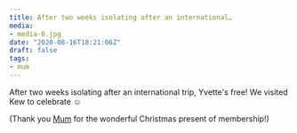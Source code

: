 ```yaml
---
title: After two weeks isolating after an international…
media:
- media-0.jpg
date: "2020-08-16T18:21:06Z"
draft: false
tags:
- mum
---
```

After two weeks isolating after an international trip, Yvette's free\! We visited Kew to celebrate ☺️



\(Thank you [Mum](/tags/mum) for the wonderful Christmas present of membership\!\)
